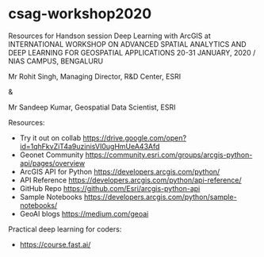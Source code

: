 # csag-workshop2020

Resources for Handson session Deep Learning with ArcGIS at INTERNATIONAL WORKSHOP ON ADVANCED SPATIAL ANALYTICS AND DEEP LEARNING FOR GEOSPATIAL APPLICATIONS 20-31 JANUARY, 2020 / NIAS CAMPUS, BENGALURU


Mr Rohit Singh, 
Managing Director, R&D Center, ESRI 

& 

Mr Sandeep Kumar, 
Geospatial Data Scientist, ESRI


  
Resources:
- Try it out on collab https://drive.google.com/open?id=1qhFkvZiT4a9uzinisVI0ugHmUeA43Afd
- Geonet Community https://community.esri.com/groups/arcgis-python-api/pages/overview
- ArcGIS API for Python https://developers.arcgis.com/python/
- API Reference https://developers.arcgis.com/python/api-reference/
- GitHub Repo https://github.com/Esri/arcgis-python-api
- Sample Notebooks https://developers.arcgis.com/python/sample-notebooks/
- GeoAI blogs https://medium.com/geoai
  
Practical deep learning for coders:
- https://course.fast.ai/

